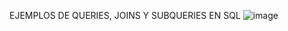 EJEMPLOS DE QUERIES, JOINS Y  SUBQUERIES EN SQL
![image](https://user-images.githubusercontent.com/65661339/127208463-35821aac-1c0e-432d-8e35-ea4f83f3238f.png)


